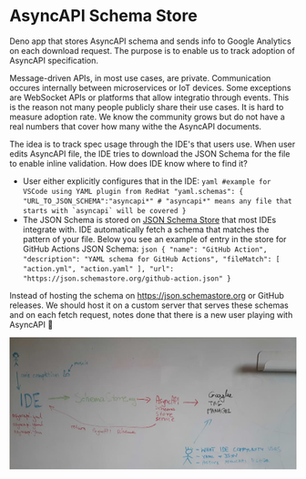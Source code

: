 # AsyncAPI Schema Store

Deno app that stores AsyncAPI schema and sends info to Google Analytics on each
download request. The purpose is to enable us to track adoption of AsyncAPI
specification.

Message-driven APIs, in most use cases, are private. Communication occures
internally between microservices or IoT devices. Some exceptions are WebSocket
APIs or platforms that allow integratio through events. This is the reason not
many people publicly share their use cases. It is hard to measure adoption rate.
We know the community grows but do not have a real numbers that cover how many
withe the AsyncAPI documents.

The idea is to track spec usage through the IDE's that users use. When user
edits AsyncAPI file, the IDE tries to download the JSON Schema for the file to
enable inline validation. How does IDE know where to find it?

- User either explicitly configures that in the IDE:
      ```yaml
      #example for VSCode using YAML plugin from RedHat
          "yaml.schemas": {
              "URL_TO_JSON_SCHEMA":"asyncapi*" # "asyncapi*" means any file that starts with `asyncapi` will be covered
          }
      ```
- The JSON Schema is stored on
  [JSON Schema Store](https://www.schemastore.org/json/) that most IDEs
  integrate with. IDE automatically fetch a schema that matches the pattern of
  your file. Below you see an example of entry in the store for GitHub Actions
  JSON Schema:
      ```json
      {
        "name": "GitHub Action",
        "description": "YAML schema for GitHub Actions",
        "fileMatch": [
          "action.yml",
          "action.yaml"
        ],
        "url": "https://json.schemastore.org/github-action.json"
      }
      ```

Instead of hosting the schema on https://json.schemastore.org or GitHub
releases. We should host it on a custom server that serves these schemas and on
each fetch request, notes done that there is a new user playing with AsyncAPI
:rocket:

![](idea.jpg)
